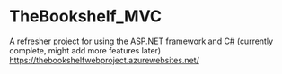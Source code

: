 # TheBookshelf_MVC
A refresher project for using the ASP.NET framework and C# (currently complete, might add more features later)
https://thebookshelfwebproject.azurewebsites.net/
